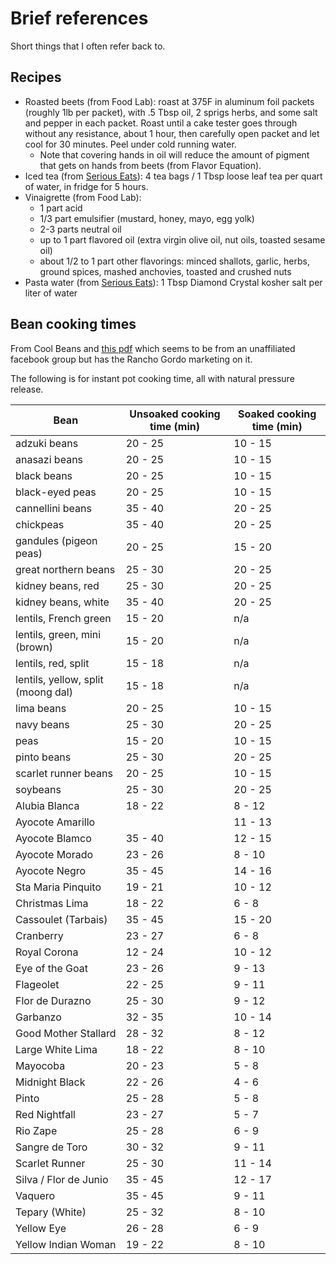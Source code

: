 # Brief references

Short things that I often refer back to.

## Recipes

- Roasted beets (from Food Lab): roast at 375F in aluminum foil packets (roughly
  1lb per packet), with .5 Tbsp oil, 2 sprigs herbs, and some salt and pepper in
  each packet. Roast until a cake tester goes through without any resistance,
  about 1 hour, then carefully open packet and let cool for 30 minutes. Peel
  under cold running water.
  - Note that covering hands in oil will reduce the amount of pigment that gets
    on hands from beets (from Flavor Equation).
- Iced tea (from [Serious
  Eats](https://www.seriouseats.com/cold-brewed-iced-tea-recipe)): 4 tea bags /
  1 Tbsp loose leaf tea per quart of water, in fridge for 5 hours.
- Vinaigrette (from Food Lab): 
    - 1 part acid 
    - 1/3 part emulsifier (mustard, honey, mayo, egg yolk)
    - 2-3 parts neutral oil 
    - up to 1 part flavored oil (extra virgin olive oil, nut oils, toasted sesame
      oil)
    - about 1/2 to 1 part other flavorings: minced shallots, garlic, herbs, ground
      spices, mashed anchovies, toasted and crushed nuts
- Pasta water (from [Serious
  Eats](https://www.seriouseats.com/how-salty-should-pasta-water-be)): 1 Tbsp
  Diamond Crystal kosher salt per liter of water

## Bean cooking times

From Cool Beans and [this
pdf](https://static1.squarespace.com/static/560ad766e4b0bd9a7a2bdab8/t/5e95f2b52aae8d6545a08797/1586885302075/pressure_cooking.pdf)
which seems to be from an unaffiliated facebook group but has the Rancho Gordo
marketing on it.

The following is for instant pot cooking time, all with natural pressure
release.

| Bean                               | Unsoaked cooking time (min) | Soaked cooking time (min) |
|------------------------------------|-----------------------------|---------------------------|
| adzuki beans                       | 20 - 25                       | 10 - 15                     |
| anasazi beans                      | 20 - 25                       | 10 - 15                     |
| black beans                        | 20 - 25                       | 10 - 15                     |
| black-eyed peas                    | 20 - 25                       | 10 - 15                     |
| cannellini beans                   | 35 - 40                       | 20 - 25                     |
| chickpeas                          | 35 - 40                       | 20 - 25                     |
| gandules (pigeon peas)             | 20 - 25                       | 15 - 20                     |
| great northern beans               | 25 - 30                       | 20 - 25                     |
| kidney beans, red                  | 25 - 30                       | 20 - 25                     |
| kidney beans, white                | 35 - 40                       | 20 - 25                     |
| lentils, French green              | 15 - 20                       | n/a                       |
| lentils, green, mini (brown)       | 15 - 20                       | n/a                       |
| lentils, red, split                | 15 - 18                       | n/a                       |
| lentils, yellow, split (moong dal) | 15 - 18                       | n/a                       |
| lima beans                         | 20 - 25                       | 10 - 15                     |
| navy beans                         | 25 - 30                       | 20 - 25                     |
| peas                               | 15 - 20                       | 10 - 15                     |
| pinto beans                        | 25 - 30                       | 20 - 25                     |
| scarlet runner beans               | 20 - 25                       | 10 - 15                     |
| soybeans                           | 25 - 30                       | 20 - 25                     |
| Alubia Blanca                      | 18 - 22                     | 8 - 12                    |
| Ayocote Amarillo                   |                             | 11 - 13                   |
| Ayocote Blamco                     | 35 - 40                     | 12 - 15                   |
| Ayocote Morado                     | 23 - 26                      | 8 - 10                    |
| Ayocote Negro                      | 35 - 45                     | 14 - 16                   |
| Sta Maria Pinquito                 | 19 - 21                     | 10 - 12                   |
| Christmas Lima                     | 18 - 22                     | 6 - 8                     |
| Cassoulet (Tarbais)                | 35 - 45                     | 15 - 20                   |
| Cranberry                          | 23 - 27                     | 6 - 8                     |
| Royal Corona                       | 12 - 24                     | 10 - 12                   |
| Eye of the Goat                    | 23 - 26                     | 9 - 13                    |
| Flageolet                          | 22 - 25                     | 9 - 11                    |
| Flor de Durazno                    | 25 - 30                     | 9 - 12                    |
| Garbanzo                           | 32 - 35                     | 10 - 14                   |
| Good Mother Stallard               | 28 - 32                     | 8 - 12                    |
| Large White Lima                   | 18 - 22                     | 8 - 10                    |
| Mayocoba                           | 20 - 23                     | 5 - 8                     |
| Midnight Black                     | 22 - 26                     | 4 - 6                     |
| Pinto                              | 25 - 28                     | 5 - 8                     |
| Red Nightfall                      | 23 - 27                     | 5 - 7                     |
| Rio Zape                           | 25 - 28                     | 6 - 9                     |
| Sangre de Toro                     | 30 - 32                     | 9 - 11                    |
| Scarlet Runner                     | 25 - 30                     | 11 - 14                   |
| Silva / Flor de Junio              | 35 - 45                     | 12 - 17                   |
| Vaquero                            | 35 - 45                     | 9 - 11                    |
| Tepary (White)                     | 25 - 32                     | 8 - 10                    |
| Yellow Eye                         | 26 - 28                     | 6 - 9                     |
| Yellow Indian Woman                | 19 - 22                     | 8 - 10                    |
